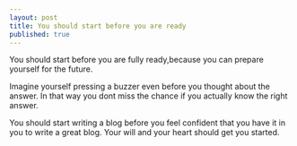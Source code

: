 ```yaml
---
layout: post
title: You should start before you are ready
published: true
---
```


 You should start before you are fully ready,because you can prepare yourself for the future.
 
Imagine yourself pressing a buzzer even before you thought about the answer.
In that way you dont miss the chance if you actually know the right answer.

You should start writing a blog before you feel confident that you have it in you to write a great blog.
Your will and your heart should get you started.
